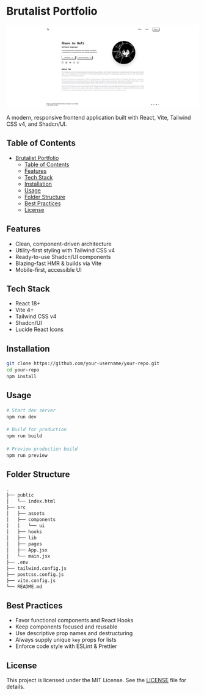 # Brutalist Portfolio

<p align="center">
  <img src="./public/demo.webp" alt="Brutalist Portfolio Banner" />
</p>

A modern, responsive frontend application built with React, Vite, Tailwind CSS v4, and Shadcn/UI.

## Table of Contents

- [Brutalist Portfolio](#brutalist-portfolio)
  - [Table of Contents](#table-of-contents)
  - [Features](#features)
  - [Tech Stack](#tech-stack)
  - [Installation](#installation)
  - [Usage](#usage)
  - [Folder Structure](#folder-structure)
  - [Best Practices](#best-practices)
  - [License](#license)

## Features

- Clean, component-driven architecture
- Utility-first styling with Tailwind CSS v4
- Ready-to-use Shadcn/UI components
- Blazing-fast HMR & builds via Vite
- Mobile-first, accessible UI

## Tech Stack

- React 18+
- Vite 4+
- Tailwind CSS v4
- Shadcn/UI
- Lucide React Icons

## Installation

```bash
git clone https://github.com/your-username/your-repo.git
cd your-repo
npm install
```

## Usage

```bash
# Start dev server
npm run dev

# Build for production
npm run build

# Preview production build
npm run preview
```

## Folder Structure

```
.
├── public
│   └── index.html
├── src
│   ├── assets
│   ├── components
│   │   └── ui
│   ├── hooks
│   ├── lib
│   ├── pages
│   ├── App.jsx
│   └── main.jsx
├── .env
├── tailwind.config.js
├── postcss.config.js
├── vite.config.js
└── README.md
```

## Best Practices

- Favor functional components and React Hooks
- Keep components focused and reusable
- Use descriptive prop names and destructuring
- Always supply unique `key` props for lists
- Enforce code style with ESLint & Prettier

## License

This project is licensed under the MIT License. See the [LICENSE](../LICENSE) file for details.
